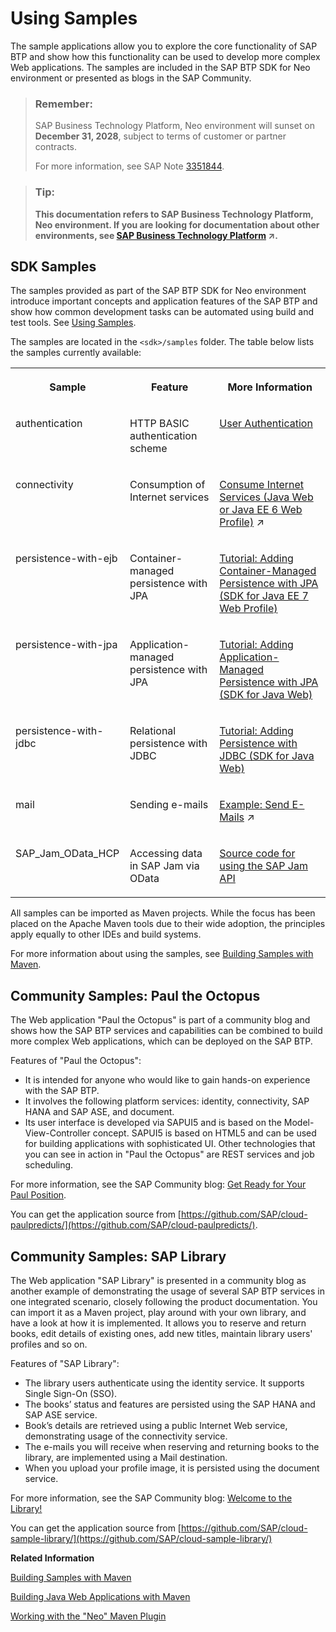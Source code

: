 <!-- loio937ce0d172bb101490cf767db0e91070 -->

# Using Samples

The sample applications allow you to explore the core functionality of SAP BTP and show how this functionality can be used to develop more complex Web applications. The samples are included in the SAP BTP SDK for Neo environment or presented as blogs in the SAP Community.

> ### Remember:  
> SAP Business Technology Platform, Neo environment will sunset on **December 31, 2028**, subject to terms of customer or partner contracts.
> 
> For more information, see SAP Note [3351844](https://launchpad.support.sap.com/#/notes/3351844).

> ### Tip:  
> **This documentation refers to SAP Business Technology Platform, Neo environment. If you are looking for documentation about other environments, see [SAP Business Technology Platform](https://help.sap.com/viewer/65de2977205c403bbc107264b8eccf4b/Cloud/en-US/6a2c1ab5a31b4ed9a2ce17a5329e1dd8.html "SAP Business Technology Platform (SAP BTP) is an integrated offering comprised of four technology portfolios: database and data management, application development and integration, analytics, and intelligent technologies. The platform offers users the ability to turn data into business value, compose end-to-end business processes, and build and extend SAP applications quickly.") :arrow_upper_right:.**



<a name="loio937ce0d172bb101490cf767db0e91070__section_1CFCFE99AC6D4F62ABAFD23E49D6FC2E"/>

## SDK Samples

The samples provided as part of the SAP BTP SDK for Neo environment introduce important concepts and application features of the SAP BTP and show how common development tasks can be automated using build and test tools. See [Using Samples](using-samples-937ce0d.md).

The samples are located in the `<sdk>/samples` folder. The table below lists the samples currently available:


<table>
<tr>
<th valign="top">

Sample



</th>
<th valign="top">

Feature



</th>
<th valign="top">

More Information



</th>
</tr>
<tr>
<td valign="top">

authentication



</td>
<td valign="top">

HTTP BASIC authentication scheme



</td>
<td valign="top">

[User Authentication](../60-security-neo/authentication-e637f62.md#loioe637f62abb571014857cb0232adc43a7) 



</td>
</tr>
<tr>
<td valign="top">

connectivity



</td>
<td valign="top">

Consumption of Internet services



</td>
<td valign="top">

[Consume Internet Services (Java Web or Java EE 6 Web Profile)](https://help.sap.com/viewer/b865ed651e414196b39f8922db2122c7/Cloud/en-US/e592cf6cbb57101495d3c28507d20f1b.html "") :arrow_upper_right: 



</td>
</tr>
<tr>
<td valign="top">

persistence-with-ejb



</td>
<td valign="top">

Container-managed persistence with JPA



</td>
<td valign="top">

[Tutorial: Adding Container-Managed Persistence with JPA \(SDK for Java EE 7 Web Profile\)](tutorial-adding-container-managed-persistence-with-jpa-sdk-for-java-ee-7-web-profile-7612e18.md#loio7612e180711e1014839a8273b0e91070)



</td>
</tr>
<tr>
<td valign="top">

persistence-with-jpa



</td>
<td valign="top">

Application-managed persistence with JPA



</td>
<td valign="top">

[Tutorial: Adding Application-Managed Persistence with JPA \(SDK for Java Web\)](tutorial-adding-application-managed-persistence-with-jpa-sdk-for-java-web-e4aeacd.md#loioe4aeacd2bb5710148ee99255136d96a5)



</td>
</tr>
<tr>
<td valign="top">

persistence-with-jdbc



</td>
<td valign="top">

Relational persistence with JDBC



</td>
<td valign="top">

[Tutorial: Adding Persistence with JDBC \(SDK for Java Web\)](tutorial-adding-persistence-with-jdbc-sdk-for-java-web-e4c5285.md#loioe4c52854bb571014aeb88753d0dad158) 



</td>
</tr>
<tr>
<td valign="top">

mail



</td>
<td valign="top">

Sending e-mails



</td>
<td valign="top">

[Example: Send E-Mails](https://help.sap.com/viewer/b865ed651e414196b39f8922db2122c7/Cloud/en-US/e70a574cbb57101494a781920e3c9d64.html "This example shows how you can send an e-mail from a simple Web application using an e-mail provider that is accessible on the Internet.") :arrow_upper_right:



</td>
</tr>
<tr>
<td valign="top">

SAP\_Jam\_OData\_HCP



</td>
<td valign="top">

Accessing data in SAP Jam via OData



</td>
<td valign="top">

[Source code for using the SAP Jam API](https://github.com/SAP/SAPJamSampleCode/tree/master/SAP_Jam_OData_HCP)



</td>
</tr>
</table>

All samples can be imported as Maven projects. While the focus has been placed on the Apache Maven tools due to their wide adoption, the principles apply equally to other IDEs and build systems.

For more information about using the samples, see [Building Samples with Maven](building-samples-with-maven-841e3ea.md).



<a name="loio937ce0d172bb101490cf767db0e91070__section_F32010C5E8B64822A7620FA839693CAF"/>

## Community Samples: Paul the Octopus

The Web application "Paul the Octopus" is part of a community blog and shows how the SAP BTP services and capabilities can be combined to build more complex Web applications, which can be deployed on the SAP BTP.

Features of "Paul the Octopus":

-   It is intended for anyone who would like to gain hands-on experience with the SAP BTP.
-   It involves the following platform services: identity, connectivity, SAP HANA and SAP ASE, and document.
-   Its user interface is developed via SAPUI5 and is based on the Model-View-Controller concept. SAPUI5 is based on HTML5 and can be used for building applications with sophisticated UI. Other technologies that you can see in action in "Paul the Octopus" are REST services and job scheduling.

For more information, see the SAP Community blog: [Get Ready for Your Paul Position](http://scn.sap.com/community/developer-center/cloud-platform/blog/2012/12/21/get-ready-for-your-paul-position).

You can get the application source from [https://github.com/SAP/cloud-paulpredicts/](https://github.com/SAP/cloud-paulpredicts/).



## Community Samples: SAP Library

The Web application "SAP Library" is presented in a community blog as another example of demonstrating the usage of several SAP BTP services in one integrated scenario, closely following the product documentation. You can import it as a Maven project, play around with your own library, and have a look at how it is implemented. It allows you to reserve and return books, edit details of existing ones, add new titles, maintain library users' profiles and so on.

Features of "SAP Library":

-   The library users authenticate using the identity service. It supports Single Sign-On \(SSO\).
-   The books’ status and features are persisted using the SAP HANA and SAP ASE service.
-   Book’s details are retrieved using a public Internet Web service, demonstrating usage of the connectivity service.
-   The e-mails you will receive when reserving and returning books to the library, are implemented using a Mail destination.
-   When you upload your profile image, it is persisted using the document service.

For more information, see the SAP Community blog: [Welcome to the Library!](http://scn.sap.com/community/developer-center/cloud-platform/blog/2013/07/01/welcome-to-the-library)

You can get the application source from [https://github.com/SAP/cloud-sample-library/](https://github.com/SAP/cloud-sample-library/)

**Related Information**  


[Building Samples with Maven](building-samples-with-maven-841e3ea.md "All samples provided can be built with Apache Maven. The Maven build shows how a headless build and test can be completely automated.")

[Building Java Web Applications with Maven](http://scn.sap.com/community/developer-center/cloud-platform/blog/2014/05/27/building-java-applications-with-maven)

[Working with the "Neo" Maven Plugin](http://scn.sap.com/community/developer-center/cloud-platform/blog/2014/05/27/working-with-the-neo-maven-plugin)

